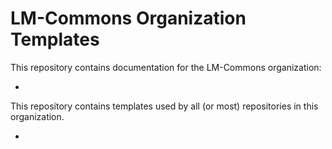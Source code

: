 # LM-Commons Organization Templates

This repository contains documentation for the LM-Commons organization:

- 

This repository contains templates used by all (or most) repositories in this
organization.

- 
